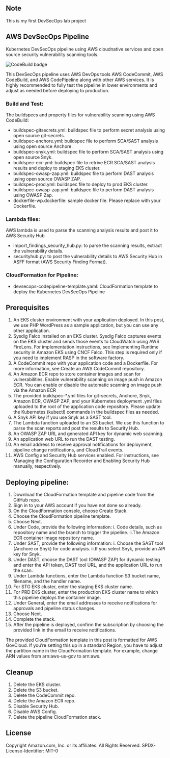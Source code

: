 ## Note
This is my first DevSecOps lab project
## AWS DevSecOps Pipeline

Kubernetes DevSecOps pipeline using AWS cloudnative services and open source security vulnerability scanning tools.

![CodeBuild badge](https://codebuild.us-west-2.amazonaws.com/badges?uuid=eyJlbmNyeXB0ZWREYXRhIjoieDJkVmY0VXl2bVRjaFdBYkRzZExTNS9ZTUZVQXE4Sy9GMkh1dk1sOE54VkJKcEowOGdXcnJiZDlGL1RGeXJGUmR5UHlWT1psaks2N1dKbk5qUSt6L1BnPSIsIml2UGFyYW1ldGVyU3BlYyI6InhST3ZVeEZ6bkxLWC9IZG4iLCJtYXRlcmlhbFNldFNlcmlhbCI6MX0%3D&branch=master)

This DevSecOps pipeline uses AWS DevOps tools AWS CodeCommit, AWS CodeBuild, and AWS CodePipeline along with other AWS services.  It is highly recommended to fully test the pipeline in lower environments and adjust as needed before deploying to production.

### Build and Test: 

The buildspecs and property files for vulnerability scanning using AWS CodeBuild:
* buildspec-gitsecrets.yml: buildspec file to perform secret analysis using open source git-secrets.
* buildspec-anchore.yml: buildspec file to perform SCA/SAST analysis using open source Anchore.
* buildspec-snyk.yml: buildspec file to perform SCA/SAST analysis using open source Snyk.
* buildspec-ecr-yml: buildspec file to retrive ECR SCA/SAST analysis results and deploy to staging EKS cluster.
* buildspec-owasp-zap.yml: buildspec file to perform DAST analysis using open source OWASP ZAP.
* buildspec-prod.yml: buildspec file to deploy to prod EKS cluster.
* buildspec-owasp-zap.yml: buildspec file to perform DAST analysis using OWASP Zap.
* dockerfile-wp.dockerfile: sample docker file. Please replace with your Dockerfile.

### Lambda files:

AWS lambda is used to parse the scanning analysis results and post it to AWS Security Hub
* import_findings_security_hub.py: to parse the scanning results, extract the vulnerability details.
* securityhub.py: to post the vulnerability details to AWS Security Hub in ASFF format (AWS Security Finding Format).

### CloudFormation for Pipeline:

* devsecops-codepipeline-template.yaml: CloudFormation template to deploy the Kubernetes DevSecOps Pipeline 

## Prerequisites

1. An EKS cluster environment with your application deployed. In this post, we use PHP WordPress as a sample application, but you can use any other application.
2. Sysdig Falco installed on an EKS cluster. Sysdig Falco captures events on the EKS cluster and sends those events to CloudWatch using AWS FireLens. For implementation instructions, see Implementing Runtime security in Amazon EKS using CNCF Falco. This step is required only if you need to implement RASP in the software factory.
3. A CodeCommit repo with your application code and a Dockerfile. For more information, see Create an AWS CodeCommit repository.
4. An Amazon ECR repo to store container images and scan for vulnerabilities. Enable vulnerability scanning on image push in Amazon ECR. You can enable or disable the automatic scanning on image push via the Amazon ECR
5. The provided buildspec-*.yml files for git-secrets, Anchore, Snyk, Amazon ECR, OWASP ZAP, and your Kubernetes deployment .yml files uploaded to the root of the application code repository. Please update the Kubernetes (kubectl) commands in the buildspec files as needed.
6. A Snyk API key if you use Snyk as a SAST tool.
7. The Lambda function uploaded to an S3 bucket. We use this function to parse the scan reports and post the results to Security Hub.
8. An OWASP ZAP URL and generated API key for dynamic web scanning.
9. An application web URL to run the DAST testing.
10. An email address to receive approval notifications for deployment, pipeline change notifications, and CloudTrail events.
11. AWS Config and Security Hub services enabled. For instructions, see Managing the Configuration Recorder and Enabling Security Hub manually, respectively.

## Deploying pipeline:

1. Download the CloudFormation template and pipeline code from the GitHub repo.
2. Sign in to your AWS account if you have not done so already. 
3. On the CloudFormation console, choose Create Stack. 
4. Choose the CloudFormation pipeline template. 
5. Choose Next.
6. Under Code, provide the following information:
   i. Code details, such as repository name and the branch to trigger the pipeline.
   ii.The Amazon ECR container image repository name.
7. Under SAST, provide the following information:
   i. Choose the SAST tool (Anchore or Snyk) for code analysis.
   ii.If you select Snyk, provide an API key for Snyk.
8. Under DAST, choose the DAST tool (OWASP ZAP) for dynamic testing and enter the API token, DAST tool URL, and the application URL to run the scan.
9. Under Lambda functions, enter the Lambda function S3 bucket name, filename, and the handler name.
10. For STG EKS cluster, enter the staging EKS cluster name. 
11.	For PRD EKS cluster, enter the production EKS cluster name to which this pipeline deploys the container image. 
12.	Under General, enter the email addresses to receive notifications for approvals and pipeline status changes. 
13.	Choose Next.
14.	Complete the stack.
15.	After the pipeline is deployed, confirm the subscription by choosing the provided link in the email to receive notifications.

The provided CloudFormation template in this post is formatted for AWS GovCloud. If you’re setting this up in a standard Region, you have to adjust the partition name in the CloudFormation template. For example, change ARN values from arn:aws-us-gov to arn:aws. 

## Cleanup

1. Delete the EKS cluster.
2. Delete the S3 bucket.
3. Delete the CodeCommit repo.
4. Delete the Amazon ECR repo.
5. Disable Security Hub.
6. Disable AWS Config.
7. Delete the pipeline CloudFormation stack.

## License

Copyright Amazon.com, Inc. or its affiliates. All Rights Reserved.
SPDX-License-Identifier: MIT-0